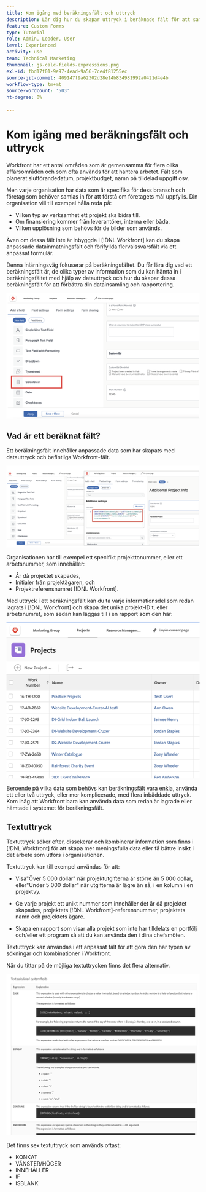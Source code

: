 ```yaml
---
title: Kom igång med beräkningsfält och uttryck
description: Lär dig hur du skapar uttryck i beräknade fält för att samla in unika anpassade data om arbetet som utförs för din organisation.
feature: Custom Forms
type: Tutorial
role: Admin, Leader, User
level: Experienced
activity: use
team: Technical Marketing
thumbnail: gs-calc-fields-expressions.png
exl-id: fbd17f01-9e97-4ead-9a56-7ce4f81255ec
source-git-commit: 409147f9a62302d28e14b834981992a0421d4e4b
workflow-type: tm+mt
source-wordcount: '503'
ht-degree: 0%

---
```


# Kom igång med beräkningsfält och uttryck

<!-- **Note**: The expression examples shown are simple and some may be mitigated by fields already supplied by  . However, the examples are used to illustrate the foundational knowledge needed in order to build expressions in Workfront.-->

Workfront har ett antal områden som är gemensamma för flera olika affärsområden och som ofta används för att hantera arbetet. Fält som planerat slutförandedatum, projektbudget, namn på tilldelad uppgift osv.

Men varje organisation har data som är specifika för dess bransch och företag som behöver samlas in för att förstå om företagets mål uppfylls. Din organisation vill till exempel hålla reda på:

* Vilken typ av verksamhet ett projekt ska bidra till.
* Om finansiering kommer från leverantörer, interna eller båda.
* Vilken upplösning som behövs för de bilder som används.

Även om dessa fält inte är inbyggda i [!DNL Workfront] kan du skapa anpassade datainmatningsfält och förifyllda flervalssvarsfält via ett anpassat formulär.

Denna inlärningsväg fokuserar på beräkningsfältet. Du får lära dig vad ett beräkningsfält är, de olika typer av information som du kan hämta in i beräkningsfältet med hjälp av datauttryck och hur du skapar dessa beräkningsfält för att förbättra din datainsamling och rapportering.

![Resurshantering konfigurerar en sökare](assets/GS01.png)

## Vad är ett beräknat fält?

Ett beräkningsfält innehåller anpassade data som har skapats med datauttryck och befintliga Workfront-fält.

![Arbetsbelastningsutjämnare med användningsrapport](assets/GS02.png)

Organisationen har till exempel ett specifikt projekttonummer, eller ett arbetsnummer, som innehåller:

* År då projektet skapades,
* Initialer från projektägaren, och
* Projektreferensnumret [!DNL Workfront].


Med uttryck i ett beräkningsfält kan du ta varje informationsdel som redan lagrats i [!DNL Workfront] och skapa det unika projekt-ID:t, eller arbetsnumret, som sedan kan läggas till i en rapport som den här:

![Arbetsbelastningsutjämnare med användningsrapport](assets/GS03.png)

Beroende på vilka data som behövs kan beräkningsfält vara enkla, använda ett eller två uttryck, eller mer komplicerade, med flera inbäddade uttryck. Kom ihåg att Workfront bara kan använda data som redan är lagrade eller hämtade i systemet för beräkningsfält.

## Textuttryck

Textuttryck söker efter, dissekerar och kombinerar information som finns i [!DNL Workfront] för att skapa mer meningsfulla data eller få bättre insikt i det arbete som utförs i organisationen.

Textuttryck kan till exempel användas för att:

* Visa&quot;Över 5 000 dollar&quot; när projektutgifterna är större än 5 000 dollar, eller&quot;Under 5 000 dollar&quot; när utgifterna är lägre än så, i en kolumn i en projektvy.

* Ge varje projekt ett unikt nummer som innehåller det år då projektet skapades, projektets [!DNL Workfront]-referensnummer, projektets namn och projektets ägare.

* Skapa en rapport som visar alla projekt som inte har tilldelats en portfölj och/eller ett program så att du kan använda den i dina chefsmöten.

Textuttryck kan användas i ett anpassat fält för att göra den här typen av sökningar och kombinationer i Workfront.

När du tittar på de möjliga textuttrycken finns det flera alternativ.

![Resurshantering konfigurerar en sökare](assets/TE01.png)

Det finns sex textuttryck som används oftast:

* KONKAT
* VÄNSTER/HÖGER
* INNEHÅLLER
* IF
* ISBLANK